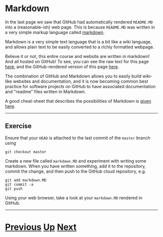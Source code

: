 ---
---

# Markdown

In the last page we saw that GitHub had automatically rendered `README.MD` into
a (reasonable-ish) web page. This is because `README.MD` was written in a very
simple markup language called [markdown](https://en.wikipedia.org/wiki/Markdown).

Markdown is a very simple text language that is a bit like a wiki language, 
and allows plain text to be easily converted to a richly formatted webpage.

Believe it or not, this entire course and website are written in markdown!
And all hosted on GitHub! To see, you can see the raw text for this page
[here](https://raw.githubusercontent.com/Chris35Wills/Chris35Wills.github.io/master/courses/Intro_github/markdown.md),
and the GitHub-rendered version of this page [here](https://github.com/Chris35Wills/Chris35Wills.github.io/blob/master/courses/Intro_github/markdown.md).

The combination of GitHub and Markdown allows you to easily build wiki-like
websites and documentation, and it is now becoming common best practice for 
software projects on GitHub to have associated documentation and "readme"
files written in Markdown.

A good cheat-sheet that describes the possibilities of Markdown is 
[given here](https://github.com/adam-p/markdown-here/wiki/Markdown-Cheatsheet).

***

## Exercise

Ensure that your `HEAD` is attached to the last commit of the `master` branch using

```
git checkout master
```

Create a new file called `markdown.MD` and experiment with writing some markdown.
When you have written something, add it to the repository, commit the change, and
then push to the GitHub cloud repository, e.g.

```
git add markdown.MD
git commit -a
git push
```

Using your web browser, take a look at your `markdown.MD` rendered in GitHub.

***

# [Previous](../push) [Up](../README) [Next](../cloning)
